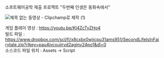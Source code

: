 소프트웨어공학 제출 프로젝트 "두번째 인생은 동화속에서" <br>

![제목 없는 동영상 - Clipchamp로 제작 (1)](https://github.com/potatohun/SecondLifeIsInFairytale/assets/107704298/1170436d-81f3-4139-a523-cd209735edd8) <br>

게임 플레이 영상 : https://youtu.be/Kl4ZcTyZHo4 <br>
빌드 파일 : https://www.dropbox.com/scl/fi/x8cxbx0wjicpu31ams951/SecondLifeIsInFairytale.zip?rlkey=pau4ivcxujirvd2agjnv24po1&dl=0 <br>
소스코드 파일 위치 : Assets -> Script
